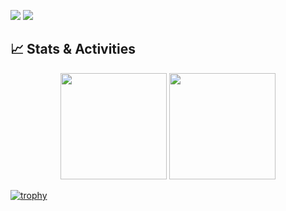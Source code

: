 ![](https://github-readme-stats.vercel.app/api?username=JHSAND&theme=tokyonight&show_icons=true&border=none)
![](http://github-profile-summary-cards.vercel.app/api/cards/repos-per-language?username=JHSAND&theme=dracula&exclude=HTML,JavaScript,CSS)

## 📈 Stats & Activities
<p align="center">
  <img src="https://github-readme-stats.vercel.app/api?username=JHSAND&show_icons=true&theme=dracura&hide_border=true&bg_color=0D1117&title_color=58A6FF&icon_color=58A6FF&text_color=FFFFFF" height="170"/>
  <img src="https://github-readme-stats.vercel.app/api/top-langs/?username=JHSAND&layout=compact&theme=react&hide_border=true&bg_color=0D1117&title_color=58A6FF&text_color=FFFFFF" height="170"/>
</p>

[![trophy](https://github-profile-trophy.vercel.app/?username=JHSAND&theme=dracula&column=6&rank=SECRET,SSS,SS,S,AAA,AA,A)](https://github.com/ryo-ma/github-profile-trophy)
